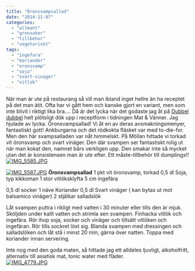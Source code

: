 ```yaml
---
title: "Öronsvampsallad"
date: "2014-11-07"
categories: 
  - "allmant"
  - "gronsaker"
  - "tillbehor"
  - "vegetariskt"
tags: 
  - "ingefara"
  - "koriander"
  - "oronsvamp"
  - "soja"
  - "svart-vinager"
  - "vitlok"
---
```


När man är ute på restaurang så vill man ibland inget hellre än ha receptet på det man ätit. Ofta har vi gått hem och kanske gjort en variant, men som inte blivit i riktigt lika bra.... Då är det lycka när det godaste jag åt på [Dubbel dubbel](http://www.dubbeldubbel.se/restaurang/simrishamnsgatan/) helt plötsligt dök upp i receptform i tidningen Mat & Vänner. Jag hjulade av lycka. Öronsvampsallad! Vi åt en av deras avsmakningsmenyer, fantastiskt gott! Ankburgarna och det rödkokta fläsket var med to-die-for. Men den här svampsalladen var nåt himmelskt. På Möllan hittade vi torkad vit öronsvamp och svart vinäger. Den där svampen ser fantastiskt rolig ut när man kokat den, namnet bärs verkligen upp. Den smakar inte så mycket utan det är konsistensen man är ute efter. Ett måste-tillbehör till dumplings!!  
[![IMG_5585.JPG](images/IMG_5585.jpg)](http://import.local/wp-content/uploads/2014/11/IMG_5585.jpg)  
  
[![IMG_5587.JPG](images/IMG_5587.jpg)](http://import.local/wp-content/uploads/2014/11/IMG_5587.jpg) **Öronsvampsallad** 1 pkt vit öronsvamp, torkad 0,5 dl Soja, typ kikkoman 1 stor vitlöksklyfta 5 cm ingefära

0,5 dl socker 1 näve Koriander 0,5 dl Svart vinäger ( kan bytas ut mot balsamico vinäger) 2 stjälkar salladslök

Låt svampen puttra i rikligt med vatten i 30 minuter eller tills den är mjuk. Sköljden under kallt vatten och strimla sen svampen. Finhacka vitlök och ingefära. Rör ihop soja, socker och vinäger och tillsätt vitlöken och ingefäran. Rör tills sockret löst sig. Blanda svampen med dressingen och salladslöken och låt stå i minst 20 min, gärna över natten. Toppa med koriander innan servering.

Inte nog med den goda maten, så hittade jag ett alldeles ljuvligt, alkoholfritt, alternativ till asiatisk mat, tonic water med fläder.  
[![IMG_4779.JPG](images/IMG_4779.jpg)](http://import.local/wp-content/uploads/2014/11/IMG_4779.jpg)
